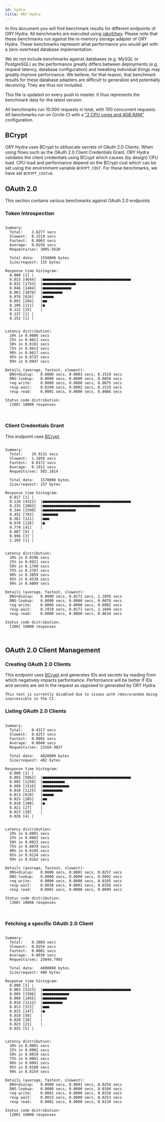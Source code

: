 ```yaml
---
id: hydra
title: ORY Hydra
---
```


In this document you will find benchmark results for different endpoints of ORY Hydra. All benchmarks are executed
using [rakyll/hey](https://github.com/rakyll/hey). Please note that these benchmarks run against the in-memory storage
adapter of ORY Hydra. These benchmarks represent what performance you would get with a zero-overhead database implementation.

We do not include benchmarks against databases (e.g. MySQL or PostgreSQL) as the performance greatly differs between
deployments (e.g. request latency, database configuration) and tweaking individual things may greatly improve performance.
We believe, for that reason, that benchmark results for these database adapters are difficult to generalize and potentially
deceiving. They are thus not included.

This file is updated on every push to master. It thus represents the benchmark data for the latest version.

All benchmarks run 10.000 requests in total, with 100 concurrent requests. All benchmarks run on Circle-CI with a
["2 CPU cores and 4GB RAM"](https://support.circleci.com/hc/en-us/articles/360000489307-Why-do-my-tests-take-longer-to-run-on-CircleCI-than-locally-)
configuration.

## BCrypt

ORY Hydra uses BCrypt to obfuscate secrets of OAuth 2.0 Clients. When using flows such as the OAuth 2.0 Client Credentials
Grant, ORY Hydra validates the client credentials using BCrypt which causes (by design) CPU load. CPU load and performance
depend on the BCrypt cost which can be set using the environment variable `BCRYPT_COST`. For these benchmarks,
we have set `BCRYPT_COST=8`.

## OAuth 2.0

This section contains various benchmarks against OAuth 2.0 endpoints

### Token Introspection

```

Summary:
  Total:	2.6277 secs
  Slowest:	0.1519 secs
  Fastest:	0.0003 secs
  Average:	0.0250 secs
  Requests/sec:	3805.5620
  
  Total data:	1550000 bytes
  Size/request:	155 bytes

Response time histogram:
  0.000 [1]	|
  0.015 [4644]	|■■■■■■■■■■■■■■■■■■■■■■■■■■■■■■■■■■■■■■■■
  0.031 [1753]	|■■■■■■■■■■■■■■■
  0.046 [1484]	|■■■■■■■■■■■■■
  0.061 [1070]	|■■■■■■■■■
  0.076 [626]	|■■■■■
  0.091 [284]	|■■
  0.106 [111]	|■
  0.122 [25]	|
  0.137 [1]	|
  0.152 [1]	|


Latency distribution:
  10% in 0.0006 secs
  25% in 0.0011 secs
  50% in 0.0181 secs
  75% in 0.0413 secs
  90% in 0.0617 secs
  95% in 0.0737 secs
  99% in 0.0947 secs

Details (average, fastest, slowest):
  DNS+dialup:	0.0000 secs, 0.0003 secs, 0.1519 secs
  DNS-lookup:	0.0000 secs, 0.0000 secs, 0.0058 secs
  req write:	0.0000 secs, 0.0000 secs, 0.0075 secs
  resp wait:	0.0249 secs, 0.0002 secs, 0.1519 secs
  resp read:	0.0001 secs, 0.0000 secs, 0.0086 secs

Status code distribution:
  [200]	10000 responses



```

### Client Credentials Grant

This endpoint uses [BCrypt](#bcrypt).

```

Summary:
  Total:	19.9131 secs
  Slowest:	1.1050 secs
  Fastest:	0.0172 secs
  Average:	0.1912 secs
  Requests/sec:	502.1814
  
  Total data:	1570000 bytes
  Size/request:	157 bytes

Response time histogram:
  0.017 [1]	|
  0.126 [4322]	|■■■■■■■■■■■■■■■■■■■■■■■■■■■■■■■■■■■■■■■■
  0.235 [2803]	|■■■■■■■■■■■■■■■■■■■■■■■■■■
  0.344 [1590]	|■■■■■■■■■■■■■■■
  0.452 [783]	|■■■■■■■
  0.561 [321]	|■■■
  0.670 [126]	|■
  0.779 [41]	|
  0.887 [9]	|
  0.996 [3]	|
  1.105 [1]	|


Latency distribution:
  10% in 0.0296 secs
  25% in 0.0921 secs
  50% in 0.1780 secs
  75% in 0.2787 secs
  90% in 0.3859 secs
  95% in 0.4538 secs
  99% in 0.6009 secs

Details (average, fastest, slowest):
  DNS+dialup:	0.0000 secs, 0.0172 secs, 1.1050 secs
  DNS-lookup:	0.0000 secs, 0.0000 secs, 0.0078 secs
  req write:	0.0000 secs, 0.0000 secs, 0.0082 secs
  resp wait:	0.1910 secs, 0.0171 secs, 1.1049 secs
  resp read:	0.0000 secs, 0.0000 secs, 0.0634 secs

Status code distribution:
  [200]	10000 responses



```

## OAuth 2.0 Client Management

### Creating OAuth 2.0 Clients

This endpoint uses [BCrypt](#bcrypt) and generates IDs and secrets by reading from  which negatively impacts
performance. Performance will be better if IDs and secrets are set in the request as opposed to generated by ORY Hydra.

```
This test is currently disabled due to issues with /dev/urandom being inaccessible in the CI.
```

### Listing OAuth 2.0 Clients

```

Summary:
  Total:	0.4317 secs
  Slowest:	0.0257 secs
  Fastest:	0.0001 secs
  Average:	0.0040 secs
  Requests/sec:	23164.9827
  
  Total data:	4820000 bytes
  Size/request:	482 bytes

Response time histogram:
  0.000 [1]	|
  0.003 [5062]	|■■■■■■■■■■■■■■■■■■■■■■■■■■■■■■■■■■■■■■■■
  0.005 [1250]	|■■■■■■■■■■
  0.008 [1516]	|■■■■■■■■■■■■
  0.010 [1125]	|■■■■■■■■■
  0.013 [610]	|■■■■■
  0.015 [285]	|■■
  0.018 [100]	|■
  0.021 [27]	|
  0.023 [20]	|
  0.026 [4]	|


Latency distribution:
  10% in 0.0001 secs
  25% in 0.0002 secs
  50% in 0.0023 secs
  75% in 0.0070 secs
  90% in 0.0105 secs
  95% in 0.0124 secs
  99% in 0.0162 secs

Details (average, fastest, slowest):
  DNS+dialup:	0.0000 secs, 0.0001 secs, 0.0257 secs
  DNS-lookup:	0.0000 secs, 0.0000 secs, 0.0092 secs
  req write:	0.0000 secs, 0.0000 secs, 0.0105 secs
  resp wait:	0.0038 secs, 0.0001 secs, 0.0256 secs
  resp read:	0.0001 secs, 0.0000 secs, 0.0099 secs

Status code distribution:
  [200]	10000 responses



```

### Fetching a specific OAuth 2.0 Client

```

Summary:
  Total:	0.3869 secs
  Slowest:	0.0254 secs
  Fastest:	0.0001 secs
  Average:	0.0036 secs
  Requests/sec:	25844.7985
  
  Total data:	4800000 bytes
  Size/request:	480 bytes

Response time histogram:
  0.000 [1]	|
  0.003 [5223]	|■■■■■■■■■■■■■■■■■■■■■■■■■■■■■■■■■■■■■■■■
  0.005 [1586]	|■■■■■■■■■■■■
  0.008 [1455]	|■■■■■■■■■■■
  0.010 [1112]	|■■■■■■■■■
  0.013 [372]	|■■■
  0.015 [147]	|■
  0.018 [50]	|
  0.020 [28]	|
  0.023 [21]	|
  0.025 [5]	|


Latency distribution:
  10% in 0.0001 secs
  25% in 0.0002 secs
  50% in 0.0019 secs
  75% in 0.0061 secs
  90% in 0.0091 secs
  95% in 0.0108 secs
  99% in 0.0154 secs

Details (average, fastest, slowest):
  DNS+dialup:	0.0000 secs, 0.0001 secs, 0.0254 secs
  DNS-lookup:	0.0000 secs, 0.0000 secs, 0.0104 secs
  req write:	0.0001 secs, 0.0000 secs, 0.0158 secs
  resp wait:	0.0033 secs, 0.0000 secs, 0.0253 secs
  resp read:	0.0001 secs, 0.0000 secs, 0.0134 secs

Status code distribution:
  [200]	10000 responses



```
